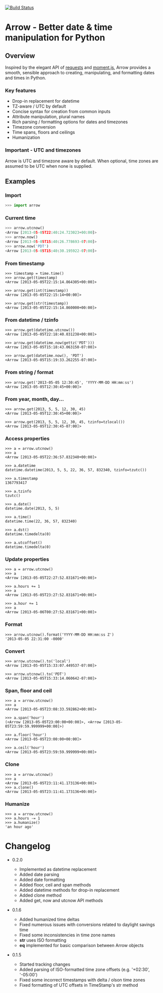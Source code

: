 [![Build Status](https://travis-ci.org/crsmithdev/arrow.png)](https://travis-ci.org/crsmithdev/arrow)
# Arrow - Better date & time manipulation for Python

## Overview

Inspired by the elegant API of [requests](https://github.com/kennethreitz/requests) and [moment.js](https://github.com/timrwood/moment/), Arrow provides a smooth, sensible approach to creating, manipulating, and formatting dates and times in Python.

### Key features

* Drop-in replacement for datetime
* TZ-aware / UTC by default
* Concise syntax for creation from common inputs
* Attribute manipulation, plural names
* Rich parsing / formatting options for dates and timezones
* Timezone conversion
* Time spans, floors and ceilings
* Humanization

### Important - UTC and timezones

Arrow is UTC and timezone aware by default.  When optional, time zones are assumed to be UTC when none is supplied.

## Examples

### Import
```python
>>> import arrow
```

### Current time
```python
>>> arrow.utcnow()
<Arrow [2013-05-05T22:40:24.723023+00:00]>
>>> arrow.now()
<Arrow [2013-05-05T15:40:26.778693-07:00]>
>>> arrow.now('PDT')
<Arrow [2013-05-05T15:40:30.195922-07:00]>
```

### From timestamp

    >>> timestamp = time.time()
    >>> arrow.get(timestamp)
    <Arrow [2013-05-05T22:15:14.864305+00:00]>

    >>> arrow.get(int(timestamp))
    <Arrow [2013-05-05T22:15:14+00:00]>

    >>> arrow.get(str(timestamp))
    <Arrow [2013-05-05T22:15:14.860000+00:00]>

### From datetime / tzinfo

    >>> arrow.get(datetime.utcnow())
    <Arrow [2013-05-05T22:18:40.031238+00:00]>

    >>> arrow.get(datetime.now(gettz('PDT')))
    <Arrow [2013-05-05T15:18:43.063150-07:00]>

    >>> arrow.get(datetime.now(), 'PDT')
    <Arrow [2013-05-05T15:19:33.262255-07:00]>

### From string / format

    >>> arrow.get('2013-05-05 12:30:45', 'YYYY-MM-DD HH:mm:ss')
    <Arrow [2013-05-05T12:30:45+00:00]>

### From year, month, day...

    >>> arrow.get(2013, 5, 5, 12, 30, 45)
    <Arrow [2013-05-05T12:30:45+00:00]>

    >>> arrow.get(2013, 5, 5, 12, 30, 45, tzinfo=tzlocal())
    <Arrow [2013-05-05T12:30:45-07:00]>

### Access properties

    >>> a = arrow.utcnow()
    >>> a
    <Arrow [2013-05-05T22:36:57.832340+00:00]>

    >>> a.datetime
    datetime.datetime(2013, 5, 5, 22, 36, 57, 832340, tzinfo=tzutc())

    >>> a.timestamp
    1367793417

    >>> a.tzinfo
    tzutc()

    >>> a.date()
    datetime.date(2013, 5, 5)

    >>> a.time()
    datetime.time(22, 36, 57, 832340)

    >>> a.dst()
    datetime.timedelta(0)

    >>> a.utcoffset()
    datetime.timedelta(0)

### Update properties

    >>> a = arrow.utcnow()
    >>> a
    <Arrow [2013-05-05T22:27:52.831671+00:00]>

    >>> a.hours += 1
    >>> a
    <Arrow [2013-05-05T23:27:52.831671+00:00]>

    >>> a.hour += 1
    >>> a
    <Arrow [2013-05-06T00:27:52.831671+00:00]>

### Format

    >>> arrow.utcnow().format('YYYY-MM-DD HH:mm:ss Z')
    '2013-05-05 22:31:00 -0000'

### Convert

    >>> arrow.utcnow().to('local')
    <Arrow [2013-05-05T15:33:07.449537-07:00]>

    >>> arrow.utcnow().to('PDT')
    <Arrow [2013-05-05T15:33:14.060642-07:00]>

### Span, floor and ceil

    >>> a = arrow.utcnow()
    >>> a
    <Arrow [2013-05-05T23:08:33.592862+00:00]>

    >>> a.span('hour')
    (<Arrow [2013-05-05T23:00:00+00:00]>, <Arrow [2013-05-05T23:59:59.999999+00:00]>)

    >>> a.floor('hour')
    <Arrow [2013-05-05T23:00:00+00:00]>

    >>> a.ceil('hour')
    <Arrow [2013-05-05T23:59:59.999999+00:00]>

### Clone

    >>> a = arrow.utcnow()
    >>> a
    <Arrow [2013-05-05T23:11:41.173136+00:00]>
    >>> a.clone()
    <Arrow [2013-05-05T23:11:41.173136+00:00]>

### Humanize

    >>> a = arrow.utcnow()
    >>> a.hours -= 1
    >>> a.humanize()
    'an hour ago'

Changelog
=========

* 0.2.0
  * Implemented as datetime replacement
  * Added date parsing
  * Added date formatting
  * Added floor, ceil and span methods
  * Added datetime methods for drop-in replacement
  * Added clone method
  * Added get, now and utcnow API methods

* 0.1.6
  * Added humanized time deltas
  * Fixed numerous issues with conversions related to daylight savings time
  * Fixed some inconsistencies in time zone names
  * __str__ uses ISO formatting
  * __eq__ implemented for basic comparison between Arrow objects

* 0.1.5

  * Started tracking changes
  * Added parsing of ISO-formatted time zone offsets (e.g. '+02:30', '-05:00')
  * Fixed some incorrect timestamps with delta / olson time zones
  * Fixed formatting of UTC offsets in TimeStamp's str method
